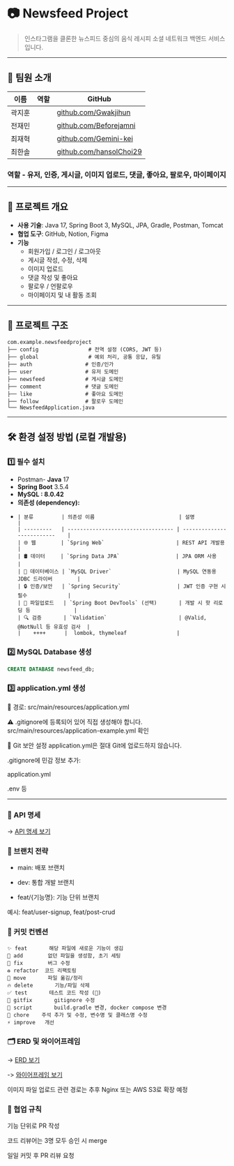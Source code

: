 # 📷 Newsfeed Project

> 인스타그램을 클론한 뉴스피드 중심의 음식 레시피 소셜 네트워크 백엔드 서비스입니다.

---

## 👥 팀원 소개

| 이름  | 역할 | GitHub                                    |
|-----|--|-------------------------------------------|
| 곽지훈 |  | [github.com/Gwakjihun](https://github.com/Gwakjihun) |
| 전재민 |  | [github.com/Beforejamni](https://github.com/Beforejamni) |
| 최재혁 |  | [github.com/Gemini-kei](https://github.com/Gemini-kei) |
| 최한솔 |  | [github.com/hansolChoi29](https://github.com/hansolChoi29) |

### 역할 - 유저, 인증, 게시글, 이미지 업로드, 댓글, 좋아요, 팔로우, 마이페이지
---

## 🚀 프로젝트 개요

- **사용 기술**: Java 17, Spring Boot 3, MySQL, JPA, Gradle, Postman, Tomcat
- **협업 도구**: GitHub, Notion, Figma
- **기능**
    - 회원가입 / 로그인 / 로그아웃
    - 게시글 작성, 수정, 삭제
    - 이미지 업로드
    - 댓글 작성 및 좋아요
    - 팔로우 / 언팔로우
    - 마이페이지 및 내 활동 조회

---

## 🧱 프로젝트 구조

```
com.example.newsfeedproject
├── config                # 전역 설정 (CORS, JWT 등)
├── global                # 예외 처리, 공통 응답, 유틸
├── auth                 # 인증/인가
├── user                 # 유저 도메인
├── newsfeed             # 게시글 도메인
├── comment              # 댓글 도메인
├── like                 # 좋아요 도메인
├── follow               # 팔로우 도메인
└── NewsfeedApplication.java

```


---

## 🛠️ 환경 설정 방법 (로컬 개발용)

### 1️⃣ 필수 설치

- Postman- **Java** 17
- **Spring Boot** 3.5.4
- **MySQL : 8.0.42**
- **의존성 (dependency):**
- ```
  | 분류         | 의존성 이름                           | 설명                           |
  | ---------   | ---------------------------------- | --------------------------    |
  | 🌐 웹        | `Spring Web`                       | REST API 개발용                |
  | 🛢 데이터     | `Spring Data JPA`                  | JPA ORM 사용                   |
  | 🐬 데이터베이스 | `MySQL Driver`                     | MySQL 연동용 JDBC 드라이버        |
  | 🔒 인증/보안   | `Spring Security`                  | JWT 인증 구현 시 필수             |
  | 💾 파일업로드   | `Spring Boot DevTools` (선택)       | 개발 시 핫 리로딩 등              |
  | 🔍 검증       | `Validation`                       | @Valid, @NotNull 등 유효성 검사  |
  |    ++++      |  lombok, thymeleaf                |  

### 2️⃣ MySQL Database 생성

```sql
CREATE DATABASE newsfeed_db;
```
### 3️⃣ application.yml 생성
📁 경로: src/main/resources/application.yml

⚠️ .gitignore에 등록되어 있어 직접 생성해야 합니다.
src/main/resources/application-example.yml 확인

🔐 Git 보안 설정
application.yml은 절대 Git에 업로드하지 않습니다.

.gitignore에 민감 정보 추가:

application.yml

.env 등

---

### 📮 API 명세


-> [API 명세 보기](https://www.notion.so/teamsparta/API-Auth-User-Newsfeed-Comment-Like-Follow-2402dc3ef51481efb322e0e4143bb9d3?source=copy_link)


### 📝 브랜치 전략
- main: 배포 브랜치

- dev: 통합 개발 브랜치

- feat/{기능명}: 기능 단위 브랜치

예시: feat/user-signup, feat/post-crud

### 📄 커밋 컨벤션
```
✨ feat	     해당 파일에 새로운 기능이 생김
🎉 add	     없던 파일을 생성함, 초기 세팅
🐛 fix	     버그 수정
♻️ refactor	 코드 리팩토링
🚚 move	     파일 옮김/정리
🔥 delete	   기능/파일 삭제
✅ test	     테스트 코드 작성 (🧪)
🙈 gitfix	   gitignore 수정
🔨 script	   build.gradle 변경, docker compose 변경
📝 chore	   주석 추가 및 수정, 변수명 및 클래스명 수정
⚡️ improve	 개선
```

### 🗂️ ERD 및 와이어프레임
-> [ERD 보기](https://www.erdcloud.com/d/cKLwxRxB33v9W6JYE)

-> [와이어프레임 보기](https://www.figma.com/design/9s9IO9PjGv81v5QjRcTJK3/Untitled?node-id=108-1652&p=f&t=VUZgk8B7Ab3JiaL6-0)

이미지 파일 업로드 관련 경로는 추후 Nginx 또는 AWS S3로 확장 예정

### 🙌 협업 규칙
기능 단위로 PR 작성

코드 리뷰어는 3명 모두 승인 시 merge

일일 커밋 후 PR 리뷰 요청